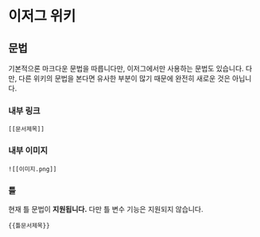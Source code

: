# 이저그 위키
## 문법
기본적으론 마크다운 문법을 따릅니다만, 이저그에서만 사용하는 문법도 
있습니다. 다만, 다른 위키의 문법을 본다면 유사한 부분이 많기 때문에 
완전히 새로운 것은 아닙니다.

### 내부 링크
```
[[문서제목]]
```

### 내부 이미지
```
![[이미지.png]]
```

### 틀
현재 틀 문법이 **지원됩니다.** 다만 틀 변수 기능은 지원되지 않습니다.
```
{{틀문서제목}}
```
